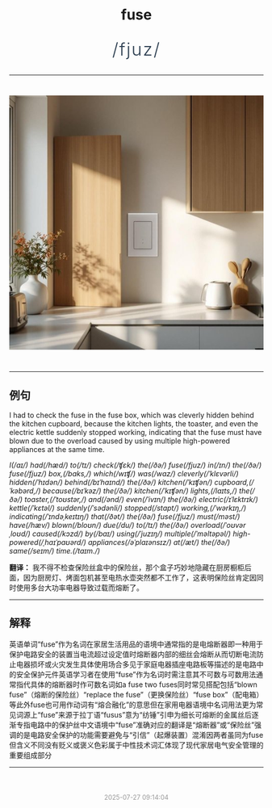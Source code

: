 <div align="center">

# fuse

<div style="margin: 30px 0;">
<h1 style="font-size: 2.5em; font-weight: 300; letter-spacing: 2px; margin: 0; color: #2c3e50;">
/fjuz/
</h1>
</div>

</div>

---

<div align="center" style="margin: 40px 0;">

![fuse](images/fuse.png)

</div>

---

## 例句

I had to check the fuse in the fuse box, which was cleverly hidden behind the kitchen cupboard, because the kitchen lights, the toaster, and even the electric kettle suddenly stopped working, indicating that the fuse must have blown due to the overload caused by using multiple high-powered appliances at the same time.

*I(/aɪ/) had(/hæd/) to(/tɪ/) check(/ʧɛk/) the(/ðə/) fuse(/fjuz/) in(/ɪn/) the(/ðə/) fuse(/fjuz/) box,(/bɑks,/) which(/wɪʧ/) was(/wɑz/) cleverly(/ˈklɛvərli/) hidden(/ˈhɪdən/) behind(/bɪˈhaɪnd/) the(/ðə/) kitchen(/ˈkɪʧən/) cupboard,(/ˈkəbərd,/) because(/bɪˈkəz/) the(/ðə/) kitchen(/ˈkɪʧən/) lights,(/laɪts,/) the(/ðə/) toaster,(/ˈtoʊstər,/) and(/ənd/) even(/ˈivɪn/) the(/ðə/) electric(/ɪˈlɛktrɪk/) kettle(/ˈkɛtəl/) suddenly(/ˈsədənli/) stopped(/stɑpt/) working,(/ˈwərkɪŋ,/) indicating(/ˈɪndəˌkeɪtɪŋ/) that(/ðət/) the(/ðə/) fuse(/fjuz/) must(/məst/) have(/hæv/) blown(/bloʊn/) due(/du/) to(/tɪ/) the(/ðə/) overload(/ˈoʊvərˌloʊd/) caused(/kɔzd/) by(/baɪ/) using(/ˈjuzɪŋ/) multiple(/ˈməltəpəl/) high-powered(/ˌhaɪˈpaʊərd/) appliances(/əˈplaɪənsɪz/) at(/æt/) the(/ðə/) same(/seɪm/) time.(/taɪm./)*

**翻译：** 我不得不检查保险丝盒中的保险丝，那个盒子巧妙地隐藏在厨房橱柜后面，因为厨房灯、烤面包机甚至电热水壶突然都不工作了，这表明保险丝肯定因同时使用多台大功率电器导致过载而熔断了。

---

## 解释

英语单词“fuse”作为名词在家居生活用品的语境中通常指的是电熔断器即一种用于保护电路安全的装置当电流超过设定值时熔断器内部的细丝会熔断从而切断电流防止电器损坏或火灾发生具体使用场合多见于家庭电器插座电路板等描述的是电路中的安全保护元件英语学习者在使用“fuse”作为名词时需注意其不可数与可数用法通常指代具体的熔断器时作可数名词如a fuse two fuses同时常见搭配包括“blown fuse”（熔断的保险丝）“replace the fuse”（更换保险丝）“fuse box”（配电箱）等此外fuse也可用作动词有“熔合融化”的意思但在家用电器语境中名词用法更为常见词源上“fuse”来源于拉丁语“fusus”意为“纺锤”引申为细长可熔断的金属丝后逐渐专指电路中的保护丝中文语境中“fuse”准确对应的翻译是“熔断器”或“保险丝”强调的是电路安全保护的功能需要避免与“引信”（起爆装置）混淆因两者虽同为fuse但含义不同没有贬义或褒义色彩属于中性技术词汇体现了现代家居电气安全管理的重要组成部分


---

<div align="center" style="margin-top: 50px;">
<small style="color: #999; font-size: 0.9em;">2025-07-27 09:14:04</small>
</div>
